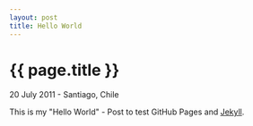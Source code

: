 ```yaml
---
layout: post
title: Hello World 
---
```


{{ page.title }}
================

<p class="meta">20 July 2011 - Santiago, Chile</p>

This is my "Hello World" - Post to test GitHub Pages and [Jekyll](https://github.com/mojombo/jekyll/).

